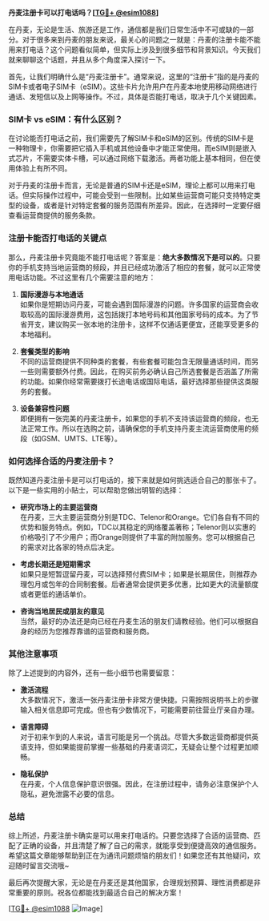 **丹麦注册卡可以打电话吗？[[TG💪+ @esim1088](https://t.me/s/esim1088)]**

在丹麦，无论是生活、旅游还是工作，通信都是我们日常生活中不可或缺的一部分。对于很多来到丹麦的朋友来说，最关心的问题之一就是：丹麦的注册卡能不能用来打电话？这个问题看似简单，但实际上涉及到很多细节和背景知识。今天我们就来聊聊这个话题，并且从多个角度深入探讨一下。

首先，让我们明确什么是“丹麦注册卡”。通常来说，这里的“注册卡”指的是丹麦的SIM卡或者电子SIM卡（eSIM）。这些卡片允许用户在丹麦本地使用移动网络进行通话、发短信以及上网等操作。不过，具体是否能打电话，取决于几个关键因素。

### **SIM卡 vs eSIM：有什么区别？**

在讨论能否打电话之前，我们需要先了解SIM卡和eSIM的区别。传统的SIM卡是一种物理卡，你需要把它插入手机或其他设备中才能正常使用。而eSIM则是嵌入式芯片，不需要实体卡槽，可以通过网络下载激活。两者功能上基本相同，但在使用体验上有所不同。

对于丹麦的注册卡而言，无论是普通的SIM卡还是eSIM，理论上都可以用来打电话。但实际操作过程中，可能会受到一些限制。比如某些运营商可能只支持特定类型的设备，或者是针对特定套餐的服务范围有所差异。因此，在选择时一定要仔细查看运营商提供的服务条款。

### **注册卡能否打电话的关键点**

那么，丹麦注册卡究竟能不能打电话呢？答案是：**绝大多数情况下是可以的**。只要你的手机支持当地运营商的频段，并且已经成功激活了相应的套餐，就可以正常使用电话功能。不过这里有几个需要注意的地方：

1. **国际漫游与本地通话**  
   如果你是短期访问丹麦，可能会遇到国际漫游的问题。许多国家的运营商会收取较高的国际漫游费用，这包括拨打本地号码和其他国家号码的成本。为了节省开支，建议购买一张本地的注册卡，这样不仅通话更便宜，还能享受更多的本地福利。

2. **套餐类型的影响**  
   不同的运营商提供不同种类的套餐，有些套餐可能包含无限量通话时间，而另一些则需要额外付费。因此，在购买前务必确认自己所选套餐是否涵盖了所需的功能。如果你经常需要拨打长途电话或国际电话，最好选择那些提供这类服务的套餐。

3. **设备兼容性问题**  
   即便拥有一张完美的丹麦注册卡，如果您的手机不支持该运营商的频段，也无法正常工作。所以在选购之前，请确保您的手机支持丹麦主流运营商使用的频段（如GSM、UMTS、LTE等）。

### **如何选择合适的丹麦注册卡？**

既然知道丹麦注册卡是可以打电话的，接下来就是如何挑选适合自己的那张卡了。以下是一些实用的小贴士，可以帮助您做出明智的选择：

- **研究市场上的主要运营商**  
  在丹麦，三大主要运营商分别是TDC、Telenor和Orange。它们各自有不同的优势和服务特点。例如，TDC以其稳定的网络覆盖著称；Telenor则以实惠的价格吸引了不少用户；而Orange则提供了丰富的附加服务。您可以根据自己的需求对比各家的特点后决定。

- **考虑长期还是短期需求**  
  如果只是短暂逗留丹麦，可以选择预付费SIM卡；如果是长期居住，则推荐办理包月或包年的合同制套餐。后者通常会提供更多优惠，比如更大的流量额度或者更低的通话单价。

- **咨询当地居民或朋友的意见**  
  当然，最好的办法还是向已经在丹麦生活的朋友们请教经验。他们可以根据自身的经历为您推荐靠谱的运营商和服务商。

### **其他注意事项**

除了上述提到的内容外，还有一些小细节也需要留意：

- **激活流程**  
  大多数情况下，激活一张丹麦注册卡非常方便快捷。只需按照说明书上的步骤输入相关信息即可完成。但也有少数情况下，可能需要前往营业厅亲自办理。

- **语言障碍**  
  对于初来乍到的人来说，语言可能是另一个挑战。尽管大多数运营商都提供英语支持，但如果能提前掌握一些基础的丹麦语词汇，无疑会让整个过程更加顺畅。

- **隐私保护**  
  在丹麦，个人信息保护意识很强。因此，在注册过程中，请务必注意保护个人隐私，避免泄露不必要的信息。

### **总结**

综上所述，丹麦注册卡确实是可以用来打电话的。只要您选择了合适的运营商、匹配了正确的设备，并且清楚了解了自己的需求，就能享受到便捷高效的通信服务。希望这篇文章能够帮助到正在为通讯问题烦恼的朋友们！如果您还有其他疑问，欢迎随时留言交流哦~

最后再次提醒大家，无论是在丹麦还是其他国家，合理规划预算、理性消费都是非常重要的原则。祝各位都能找到最适合自己的解决方案！

[[TG💪+ @esim1088](https://t.me/s/esim1088) ![Image](https://i.postimg.cc/4NQfJmqS/Snipaste-2025-05-13-00-14-12.png)]